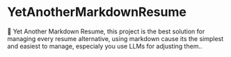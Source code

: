 # YetAnotherMarkdownResume
📝 Yet Another Markdown Resume, this project is the best solution for managing every resume alternative, using markdown cause its the simplest and easiest to manage, especialy you use LLMs for adjusting them..
